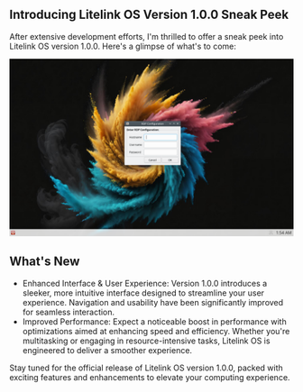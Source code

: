 ## Introducing Litelink OS Version 1.0.0 Sneak Peek

After extensive development efforts, I'm thrilled to offer a sneak peek into Litelink OS version 1.0.0. Here's a glimpse of what's to come:

![Home Screen](https://raw.githubusercontent.com/ibnsultan/LiteLink-OS/main/assets/home.png)

## What's New

- Enhanced Interface & User Experience: Version 1.0.0 introduces a sleeker, more intuitive interface designed to streamline your user experience. Navigation and usability have been significantly improved for seamless interaction.
- Improved Performance: Expect a noticeable boost in performance with optimizations aimed at enhancing speed and efficiency. Whether you're multitasking or engaging in resource-intensive tasks, Litelink OS is engineered to deliver a smoother experience.

Stay tuned for the official release of Litelink OS version 1.0.0, packed with exciting features and enhancements to elevate your computing experience.

